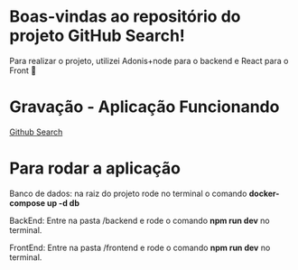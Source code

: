 # Boas-vindas ao repositório do projeto GitHub Search!

Para realizar o projeto, utilizei Adonis+node para o backend e React para o Front 🚀

# Gravação - Aplicação Funcionando

[Github Search](https://www.loom.com/share/5253b7daf7c14ae186d302ed2e8ea7a3)

# Para rodar a aplicação

Banco de dados: na raiz do projeto rode no terminal o comando <strong>docker-compose up -d db</strong>

BackEnd: Entre na pasta /backend e rode o comando <strong>npm run dev</strong> no terminal.

FrontEnd: Entre na pasta /frontend e rode o comando <strong>npm run dev</strong> no terminal.
